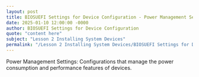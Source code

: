 ```yaml
---
layout: post
title: BIOSUEFI Settings for Device Configuration - Power Management Settings
date: 2025-01-10 12:00:00 -0000
author: BIOSUEFI Settings for Device Configuration
quote: "content here"
subject: "Lesson 2 Installing System Devices"
permalink: "/Lesson 2 Installing System Devices/BIOSUEFI Settings for Device Configuration/BIOSUEFI Settings for Device Configuration - Power Management Settings"
---
```


Power Management Settings: Configurations that manage the power consumption and performance features of devices.
